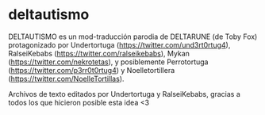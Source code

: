 # deltautismo
DELTAUTISMO es un mod-traducción parodia de DELTARUNE (de Toby Fox) protagonizado por Undertortuga (https://twitter.com/und3rt0rtug4), RalseiKebabs (https://twitter.com/ralseikebabs), Mykan (https://twitter.com/nekrotetas), y posiblemente Perrotortuga (https://twitter.com/p3rr0t0rtug4) y Noelletortillera (https://twitter.com/NoelleTortillas).

Archivos de texto editados por Undertortuga y RalseiKebabs, gracias a todos los que hicieron posible esta idea <3
